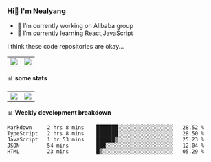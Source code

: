 ### Hi👋 I'm Nealyang

- 🔭 I’m currently working on Alibaba group
- 🌱 I’m currently learning React,JavaScript


I think these code repositories are okay...

<table>
  <tbody>
    <tr>
      <td>
        <a href="https://github.com/Nealyang/React-Express-Blog-Demo">
          <img align="center" src="https://github-readme-stats.vercel.app/api/pin/?username=Nealyang&repo=React-Express-Blog-Demo&theme=chartreuse-dark" />
        </a>
      </td>
       <td>
        <a href="https://github.com/Nealyang/PersonalBlog">
          <img align="center" src="https://github-readme-stats.vercel.app/api/pin/?username=Nealyang&repo=PersonalBlog&theme=chartreuse-dark" />
        </a>
      </td>
    </tr>
  </tbody>
</table>

📊 **some stats**


<table>
  <tbody>
    <tr>
      <td>
          <img align="center" src="https://github-readme-stats.vercel.app/api?username=Nealyang&theme=chartreuse-dark&show_icons=true" />
      </td>
       <td>
          <img align="center" src="https://github-readme-stats.vercel.app/api/top-langs/?username=Nealyang&theme=chartreuse-dark" />
      </td>
    </tr>
  </tbody>
</table>

📊 **Weekly development breakdown**

<!--START_SECTION:waka-->
```text
Markdown     2 hrs 8 mins    ███████░░░░░░░░░░░░░░░░░░   28.52 % 
TypeScript   2 hrs 8 mins    ███████░░░░░░░░░░░░░░░░░░   28.50 % 
JavaScript   1 hr 53 mins    ██████▒░░░░░░░░░░░░░░░░░░   25.23 % 
JSON         54 mins         ███░░░░░░░░░░░░░░░░░░░░░░   12.04 % 
HTML         23 mins         █▒░░░░░░░░░░░░░░░░░░░░░░░   05.29 % 
```
<!--END_SECTION:waka-->
